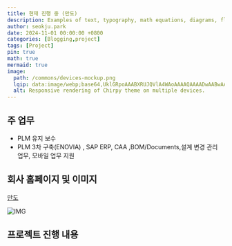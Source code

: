 ```yaml
---
title: 현재 진행 중 (만도)
description: Examples of text, typography, math equations, diagrams, flowcharts, pictures, videos, and more.
author: seokju.park
date: 2024-11-01 00:00:00 +0800
categories: [Blogging,project]
tags: [Project]
pin: true
math: true
mermaid: true
image:
  path: /commons/devices-mockup.png
  lqip: data:image/webp;base64,UklGRpoAAABXRUJQVlA4WAoAAAAQAAAADwAABwAAQUxQSDIAAAARL0AmbZurmr57yyIiqE8oiG0bejIYEQTgqiDA9vqnsUSI6H+oAERp2HZ65qP/VIAWAFZQOCBCAAAA8AEAnQEqEAAIAAVAfCWkAALp8sF8rgRgAP7o9FDvMCkMde9PK7euH5M1m6VWoDXf2FkP3BqV0ZYbO6NA/VFIAAAA
  alt: Responsive rendering of Chirpy theme on multiple devices.
---
```


## 주 업무
- PLM 유지 보수
- PLM 3차 구축(ENOVIA) , SAP ERP, CAA ,BOM/Documents,설계 변경 관리 업무, 모바일 업무 지원

## 회사 홈페이지 및 이미지
[만도](https://hlmando.com/ko/main.do)

![IMG](https://sjpark2free.github.io/assets/img/post/mando.png)

## 프로젝트 진행 내용
